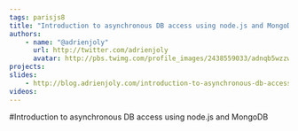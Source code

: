 ```yaml
---
tags: parisjs8
title: "Introduction to asynchronous DB access using node.js and MongoDB"
authors:
    - name: "@adrienjoly"
      url: http://twitter.com/adrienjoly
      avatar: http://pbs.twimg.com/profile_images/2438559033/adnqb5wzzw4dhxgsfzm3_bigger.jpeg
projects:
slides:
    - http://blog.adrienjoly.com/introduction-to-asynchronous-db-access-using
videos:
---
```

#Introduction to asynchronous DB access using node.js and MongoDB
